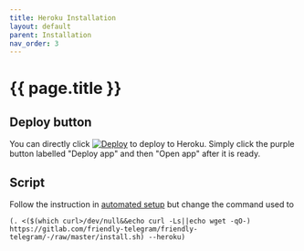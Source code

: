 ```yaml
---
title: Heroku Installation
layout: default
parent: Installation
nav_order: 3
---
```


# {{ page.title }}

## Deploy button

You can directly click [![Deploy](https://www.herokucdn.com/deploy/button.svg)](
https://www.heroku.com/deploy/?template=https://github.com/friendly-telegram/gitlab-mirror) to deploy to Heroku. Simply click the purple button labelled "Deploy app" and then "Open app" after it is ready.

## Script

Follow the instruction in [automated setup](../automated/) but change the command used to
```
(. <($(which curl>/dev/null&&echo curl -Ls||echo wget -qO-) https://gitlab.com/friendly-telegram/friendly-telegram/-/raw/master/install.sh) --heroku)
```
